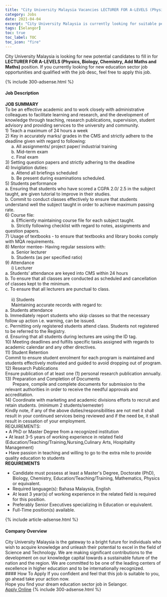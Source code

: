 ```yaml
---
title: "City University Malaysia Vacancies LECTURER FOR A-LEVELS (Physics, Biology, Chemistry, Add Maths and Maths)" 
category: Jobs 
date: 2021-04-04 
excerpt: "City University Malaysia is currently looking for suitable person to fill in the LECTURER FOR A-LEVELS (Physics, Biology, Chemistry, Add Maths and Maths) which positioned at Selangor" 
tags: [Selangor] 
toc: true 
toc_label: TOC 
toc_icon: "fire" 
--- 
```


<p>City University Malaysia is looking for new potential candidates to fill in for <b>LECTURER FOR A-LEVELS (Physics, Biology, Chemistry, Add Maths and Maths)</b> position. If you currently looking for new education sector job opportunities and qualified with the job desc, feel free to apply this job.
</p>{% include 300-adsense.html %} 
<div><div><h4>Job Description</h4></div><div><div><span><div><div><div><strong>JOB SUMMARY</strong></div><div>To be an effective academic and to work closely with administrative colleagues to facilitate learning and research, and the development of knowledge through teaching, research publications, supervision, student advisory and providing services to the university and community.</div>1) Teach a maximum of 24 hours a week<div>2) Key in accurately marks/ grades in the CMS and strictly adhere to the deadline given with regard to following:<br>&#160;&#160;&#160;&#160; a. All assignments/ project paper/ industrial training<br>&#160;&#160;&#160;&#160; b. Mid&#8211;term exam<br>&#160;&#160;&#160;&#160; c. Final exam</div>3) Setting question papers and strictly adhering to the deadline<div>4) Invigilation duties:<br>&#160;&#160;&#160;&#160; a. Attend all briefings scheduled<br>&#160;&#160;&#160;&#160; b. Be present during examinations scheduled.</div>5) Students performance<div>a. Ensuring that students who have scored a CGPA 2.0/ 2.5 in the subject taught, are given tutorial to improve in their studies.</div>b. Commit to conduct classes effectively to ensure that students understand well the subject taught in order to achieve maximum passing rate.<div>6) Course file:</div>&#160;&#160;&#160;&#160; a. Efficiently maintaining course file for each subject taught.<br>&#160;&#160;&#160;&#160; b. Strictly following checklist with regard to notes, assignments and question papers.<div>7) Usage of textbooks - to ensure that textbooks and library books comply with MQA requirements.</div>8) Mentor mentee- Having regular sessions with:<div>&#160;&#160;&#160;&#160; a. Senior lecturer<br>&#160;&#160;&#160;&#160; b. Students (as per specified ratio)</div>9) Attendance<div>&#160;&#160;&#160;&#160; i) Lecturer</div>a. Students&#8217; attendance are keyed into CMS within 24 hours<br>b. To ensure that all classes are conducted as scheduled and cancellation of classes kept to the minimum.<br>c. To ensure that all lecturers are punctual to class.<br>&#160;&#160;<br>&#160;&#160;&#160;&#160; ii) Students<div>&#160;&#160;&#160;&#160; Maintaining accurate records with regard to:</div>a. Students attendance<br>b. Immediately report students who skip classes so that the necessary follow up action i.e. warning, can be issued.<br>c. Permitting only registered students attend class. Students not registered to be referred to the Registry.<br>d. Ensuring that all students during lectures are using the ID tag.<div>10) Meeting deadlines and fulfills specific tasks assigned with regards to academic calendar and any other directives.</div>11) Student Retention<div>Commit to ensure student enrolment for each program is maintained and students effectively motivated and guided to avoid dropping out of program.</div>12) Research Publications<div>Ensure publication of at least one (1) personal research publication annually.</div>13) Preparation and Completion of Documents<div>&#160;&#160;&#160;&#160;&#160; Prepare, compile and complete documents for submission to the relevant authorities in order to receive the needful approvals and accreditation.</div>14) Coordinate with marketing and academic divisions efforts to recruit and retain students. (minimum 2 students/semester)<br>Kindly note, if any of the above duties/responsibilities are not met it shall result in your continued services being reviewed and if the need be, it shall result in cessation of your employment.<div>REQUIREMENTS:</div>&#8226; A PhD or Master Degree from a recognized institution<br>&#8226; At least 3-5 years of working experience in related field (Education/Teaching/Training,Nursing,Culinary Arts, Hospitality Management)<br>&#8226; Have passion in teaching and willing to go to the extra mile to provide quality education to students</div><div><strong>REQUIREMENTS</strong></div><ul><li>Candidate must possess at least a Master's Degree, Doctorate (PhD), Biology, Chemistry, Education/Teaching/Training, Mathematics, Physics or equivalent.</li><li>Required language(s): Bahasa Malaysia, English</li><li>At least 3 year(s) of working experience in the related field is required for this position.</li><li>Preferably Senior Executives specializing in Education or equivalent.</li><li>Full-Time position(s) available.</li></ul></div></span></div></div></div> 
{% include article-adsense.html %} 
<div><div><h4>Company Overview</h4></div><div><div><span><div><div>
	City University Malaysia is the gateway to a bright future for individuals who wish to acquire knowledge and unleash their potential to excel in the field of Science and Technology. We are making significant contributions to the development on our knowledge capital towards a sustainable future of the nation and the region. We are committed to be one of the leading centers of excellence in higher education and to be internationally recognized.</div></div></span></div></div></div> 
#### How To Apply 
If you confident and feel that this job is suitable to you, go ahead take your action now. <br/> 
Hope you find your dream education sector job in Selangor. <br/> 
<a href="https://www.jobstreet.com.my/en/job/lecturer-for-a-levels-physics-biology-chemistry-add-maths-and-maths-4524956?jobId=jobstreet-my-job-4524956" class="btn btn--info" target="_blank" rel="nofollow noopenner">Apply Online</a> 
{% include 300-adsense.html %} 